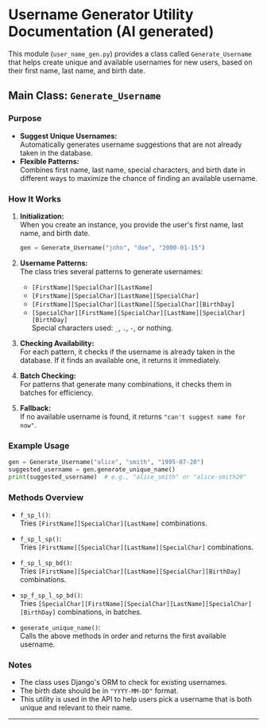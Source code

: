 # Username Generator Utility Documentation (AI generated)

This module (`user_name_gen.py`) provides a class called `Generate_Username` that helps create unique and available usernames for new users, based on their first name, last name, and birth date.

## Main Class: `Generate_Username`

### Purpose

- **Suggest Unique Usernames:**  
  Automatically generates username suggestions that are not already taken in the database.
- **Flexible Patterns:**  
  Combines first name, last name, special characters, and birth date in different ways to maximize the chance of finding an available username.

### How It Works

1. **Initialization:**  
   When you create an instance, you provide the user's first name, last name, and birth date.
   ```python
   gen = Generate_Username("john", "doe", "2000-01-15")
   ```

2. **Username Patterns:**  
   The class tries several patterns to generate usernames:
   - `[FirstName][SpecialChar][LastName]`  
   - `[FirstName][SpecialChar][LastName][SpecialChar]`  
   - `[FirstName][SpecialChar][LastName][SpecialChar][BirthDay]`  
   - `[SpecialChar][FirstName][SpecialChar][LastName][SpecialChar][BirthDay]`  
   Special characters used: `_`, `.`, `-`, or nothing.

3. **Checking Availability:**  
   For each pattern, it checks if the username is already taken in the database. If it finds an available one, it returns it immediately.

4. **Batch Checking:**  
   For patterns that generate many combinations, it checks them in batches for efficiency.

5. **Fallback:**  
   If no available username is found, it returns `"can't suggest name for now"`.

### Example Usage

```python
gen = Generate_Username("alice", "smith", "1995-07-20")
suggested_username = gen.generate_unique_name()
print(suggested_username)  # e.g., "alice_smith" or "alice-smith20"
```

### Methods Overview

- `f_sp_l()`:  
  Tries `[FirstName][SpecialChar][LastName]` combinations.

- `f_sp_l_sp()`:  
  Tries `[FirstName][SpecialChar][LastName][SpecialChar]` combinations.

- `f_sp_l_sp_bd()`:  
  Tries `[FirstName][SpecialChar][LastName][SpecialChar][BirthDay]` combinations.

- `sp_f_sp_l_sp_bd()`:  
  Tries `[SpecialChar][FirstName][SpecialChar][LastName][SpecialChar][BirthDay]` combinations, in batches.

- `generate_unique_name()`:  
  Calls the above methods in order and returns the first available username.

### Notes

- The class uses Django's ORM to check for existing usernames.
- The birth date should be in `"YYYY-MM-DD"` format.
- This utility is used in the API to help users pick a username that is both unique and relevant to their name.

---
